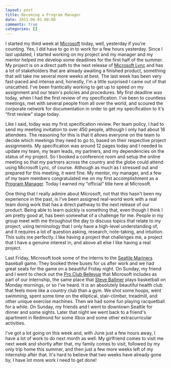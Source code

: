 ```yaml
---
layout: post
title: Becoming a Program Manager
date: 2011-06-01 00:00
comments: true
categories: []
---
```

<p>I started my third week at <a href="http://www.microsoft.com/en-us/default.aspx" target="_blank">Microsoft</a> today, well, yesterday if you're counting. Yes, I did have to go in to work for a few hours yesterday. Since I last updated, I started working on my project and my manager and my mentor helped me develop some deadlines for the first half of the summer. My project is on a direct path to the next release of <a href="http://lync.microsoft.com/en-us/Pages/default.aspx" target="_blank">Microsoft Lync</a> and has a lot of stakeholders that are already awaiting a finished product, something that will take me several more weeks at best. The last week has been very fast-paced and intense and, honestly, I'm a little surprised I came out of that unscathed. I've been frantically working to get up to speed on my assignment and our team's policies and procedures. My first deadline was today, when I had the first review of my specification. I've been to countless meetings, met with several people from all over the world, and scoured the corporate network for documentation in order to get my specification to it's &ldquo;first review&rdquo; stage today.</p>

<p>Like I said, today was my first specification review. Per team policy, I had to send my meeting invitation to over 450 people, although I only had about 16 attendees. The reasoning for this is that it allows everyone on the team to decide which meetings they need to go to, based on their respective project assignments. My specification was around 12 pages today and I needed to update my team, my team leads, my partners, and my dependencies on the status of my project. So I booked a conference room and setup the online meeting so that my partners across the country and the globe could attend using Microsoft Lync, of course. Although as much as I stressed out and prepared for this meeting, it went fine. My mentor, my manager, and a few of my team members congratulated me on my first accomplishment as a <a href="http://www.stcwvc.org/galley/0209/b01prog_management.htm" target="_blank">Program Manager</a>. Today I earned my &ldquo;official&rdquo; title here at Microsoft.</p>

<p>One thing that I really admire about Microsoft, not that this hasn't been my experience in the past, is I've been assigned real-world work with a real team doing work that has a direct pathway to the next release of our product. Being able to learn quickly is something that, even though I think I am pretty good at, has been somewhat of a challenge for me. People in my group meet with me throughout the day to discuss topics that relate to my project, using terminology that I only have a high-level understanding of, and it requires a lot of question asking, research, note-taking, and intuition. This suits me perfectly. I like having a project that challenges me, a project that I have a genuine interest in, and above all else I like having a real project.</p>

<p>Last Friday, Microsoft took some of the interns to the <a href="http://seattle.mariners.mlb.com/index.jsp?c_id=sea" target="_blank">Seattle Mariners</a> baseball game. They booked three buses for us after work and we had great seats for the game on a beautiful Friday night. On Sunday, my friend and I went to check out the <a href="http://www.proclub.com/" target="_blank">Pro Club Bellevue</a> that Microsoft includes as part of our internship, the same place that <a href="http://en.wikipedia.org/wiki/Steve_Ballmer" target="_blank">Steve Ballmer</a> plays basketball on Monday mornings, or so I've heard. It is an absolutely beautiful health club that feels more like a country club than a gym. We shot some hoops, went swimming, spent some time on the elliptical, stair-climber, treadmill, and other unique exercise machines. Then we had some fun playing racquetball for a while. On Sunday, my friends and I went to downtown Seattle for dinner and some sights. Later that night we went back to a friend's apartment in Redmond for some Xbox and some other extracurricular activities.</p>

<p>I've got a lot going on this week and, with June just a few hours away, I have a lot of work to do next month as well. My girlfriend comes to visit me next week and shortly after that, my family comes to visit, followed by my only trip home this summer, and then just a few more weeks left of my internship after that. It's hard to believe that two weeks have already gone by, I have lot more work I need to get done!</p>

